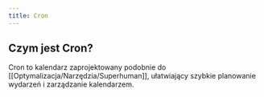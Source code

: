 ```yaml
---
title: Cron
---
```


## Czym jest Cron? 
Cron to kalendarz zaprojektowany podobnie do [[Optymalizacja/Narzędzia/Superhuman]], ułatwiający szybkie planowanie wydarzeń i zarządzanie kalendarzem. 